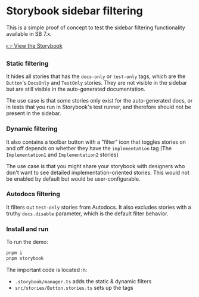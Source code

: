 # Storybook sidebar filtering

This is a simple proof of concept to test the sidebar filtering functionality available in SB 7.x.

[👉 View the Storybook](https://65544292ab81956447e652ce-nqpcixvvdp.chromatic.com/?path=/docs/example-button--docs)

### Static filtering

It hides all stories that has the `docs-only` or `test-only` tags, which are the `Button`'s `DocsOnly` and `TestOnly` stories. They are not visible in the sidebar but are still visible in the auto-generated documentation.

The use case is that some stories only exist for the auto-generated docs, or in tests that you run in Storybook's test runner, and therefore should not be present in the sidebar.

### Dynamic filtering

It also contains a toolbar button with a "filter" icon that toggles stories on and off depends on whether they have the `implementation` tag  (The `Implementation1` and `Implementation2` stories)

The use case is that you might share your storybook with designers who don't want to see detailed implementation-oriented stories. This would not be enabled by default but would be user-configurable.

### Autodocs filtering

It filters out `test-only` stories from Autodocs. It also excludes stories with a truthy `docs.disable` parameter, which is the default filter behavior.

### Install and run

To run the demo:

```bash
pnpm i
pnpm storybook
```

The important code is located in:
- `.storybook/manager.ts` adds the static & dynamic filters
- `src/stories/Button.stories.ts` sets up the tags


